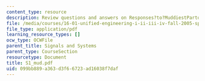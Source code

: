 ```yaml
---
content_type: resource
description: Review questions and answers on Responses?to?MuddiestPartoftheLecture?Cards.
file: /media/courses/16-01-unified-engineering-i-ii-iii-iv-fall-2005-spring-2006/099bb889a363d3f66723ad16038f7daf_S1_mud.pdf
file_type: application/pdf
learning_resource_types: []
ocw_type: OCWFile
parent_title: Signals and Systems
parent_type: CourseSection
resourcetype: Document
title: S1_mud.pdf
uid: 099bb889-a363-d3f6-6723-ad16038f7daf
---
```

